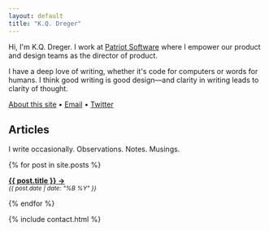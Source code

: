 ```yaml
---
layout: default
title: "K.Q. Dreger"
---
```


Hi, I'm K.Q. Dreger. I work at [Patriot Software](https://patriotsoftware.com/) where I empower our product and design teams as the director of product. 

I have a deep love of writing, whether it's code for computers or words for humans. I think good writing is good design—and clarity in writing leads to clarity of thought. 

[About this site][about] &bull; [Email][] &bull; [Twitter][]

[about]: /about-site
[email]: https://audaciousfox.net/masthead
[twitter]: https://twitter.com/dreger



## Articles

I write occasionally. Observations. Notes. Musings. 

{% for post in site.posts  %}
<p><strong><a href="{{ post.url }}">{{ post.title }}&nbsp;&rarr;</a></strong><br><small><em>{{ post.date | date: "%B %Y" }}</em></small></p>
{% endfor %}

{% include contact.html %}




